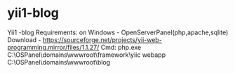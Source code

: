 # yii1-blog
Yii1 -blog
Requirements: on Windows - OpenServerPanel(php,apache,sqlite)
Download - https://sourceforge.net/projects/yii-web-programming.mirror/files/1.1.27/
Cmd: php.exe C:\OSPanel\domains\wwwroot\framework\yiic webapp C:\OSPanel\domains\wwwroot\blog
